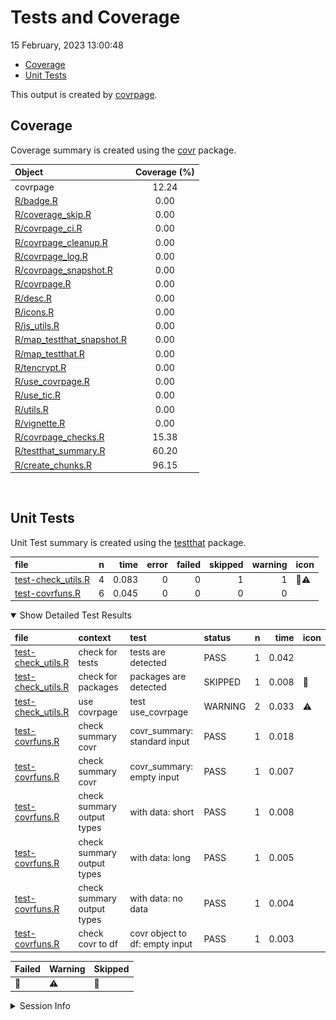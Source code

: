Tests and Coverage
================
15 February, 2023 13:00:48

  - [Coverage](#coverage)
  - [Unit Tests](#unit-tests)

This output is created by
[covrpage](https://github.com/yonicd/covrpage).

## Coverage

Coverage summary is created using the
[covr](https://github.com/r-lib/covr) package.

| Object                                                      | Coverage (%) |
| :---------------------------------------------------------- | :----------: |
| covrpage                                                    |    12.24     |
| [R/badge.R](../R/badge.R)                                   |     0.00     |
| [R/coverage\_skip.R](../R/coverage_skip.R)                  |     0.00     |
| [R/covrpage\_ci.R](../R/covrpage_ci.R)                      |     0.00     |
| [R/covrpage\_cleanup.R](../R/covrpage_cleanup.R)            |     0.00     |
| [R/covrpage\_log.R](../R/covrpage_log.R)                    |     0.00     |
| [R/covrpage\_snapshot.R](../R/covrpage_snapshot.R)          |     0.00     |
| [R/covrpage.R](../R/covrpage.R)                             |     0.00     |
| [R/desc.R](../R/desc.R)                                     |     0.00     |
| [R/icons.R](../R/icons.R)                                   |     0.00     |
| [R/is\_utils.R](../R/is_utils.R)                            |     0.00     |
| [R/map\_testthat\_snapshot.R](../R/map_testthat_snapshot.R) |     0.00     |
| [R/map\_testthat.R](../R/map_testthat.R)                    |     0.00     |
| [R/tencrypt.R](../R/tencrypt.R)                             |     0.00     |
| [R/use\_covrpage.R](../R/use_covrpage.R)                    |     0.00     |
| [R/use\_tic.R](../R/use_tic.R)                              |     0.00     |
| [R/utils.R](../R/utils.R)                                   |     0.00     |
| [R/vignette.R](../R/vignette.R)                             |     0.00     |
| [R/covrpage\_checks.R](../R/covrpage_checks.R)              |    15.38     |
| [R/testthat\_summary.R](../R/testthat_summary.R)            |    60.20     |
| [R/create\_chunks.R](../R/create_chunks.R)                  |    96.15     |

<br>

## Unit Tests

Unit Test summary is created using the
[testthat](https://github.com/r-lib/testthat) package.

| file                                               | n |  time | error | failed | skipped | warning | icon |
| :------------------------------------------------- | -: | ----: | ----: | -----: | ------: | ------: | :--- |
| [test-check\_utils.R](testthat/test-check_utils.R) | 4 | 0.083 |     0 |      0 |       1 |       1 | 🔶⚠️  |
| [test-covrfuns.R](testthat/test-covrfuns.R)        | 6 | 0.045 |     0 |      0 |       0 |       0 |      |

<details open>

<summary> Show Detailed Test Results </summary>

| file                                                   | context                    | test                           | status  | n |  time | icon |
| :----------------------------------------------------- | :------------------------- | :----------------------------- | :------ | -: | ----: | :--- |
| [test-check\_utils.R](testthat/test-check_utils.R#L4)  | check for tests            | tests are detected             | PASS    | 1 | 0.042 |      |
| [test-check\_utils.R](testthat/test-check_utils.R#L12) | check for packages         | packages are detected          | SKIPPED | 1 | 0.008 | 🔶    |
| [test-check\_utils.R](testthat/test-check_utils.R#L23) | use covrpage               | test use\_covrpage             | WARNING | 2 | 0.033 | ⚠️   |
| [test-covrfuns.R](testthat/test-covrfuns.R#L5)         | check summary covr         | covr\_summary: standard input  | PASS    | 1 | 0.018 |      |
| [test-covrfuns.R](testthat/test-covrfuns.R#L9_L11)     | check summary covr         | covr\_summary: empty input     | PASS    | 1 | 0.007 |      |
| [test-covrfuns.R](testthat/test-covrfuns.R#L19)        | check summary output types | with data: short               | PASS    | 1 | 0.008 |      |
| [test-covrfuns.R](testthat/test-covrfuns.R#L23)        | check summary output types | with data: long                | PASS    | 1 | 0.005 |      |
| [test-covrfuns.R](testthat/test-covrfuns.R#L27)        | check summary output types | with data: no data             | PASS    | 1 | 0.004 |      |
| [test-covrfuns.R](testthat/test-covrfuns.R#L35)        | check covr to df           | covr object to df: empty input | PASS    | 1 | 0.003 |      |

| Failed | Warning | Skipped |
| :----- | :------ | :------ |
| 🛑      | ⚠️      | 🔶       |

</details>

<details>

<summary> Session Info </summary>

| Field    | Value                         |                                                                                                                                                                                                                                                                  |
| :------- | :---------------------------- | :--------------------------------------------------------------------------------------------------------------------------------------------------------------------------------------------------------------------------------------------------------------- |
| Version  | R version 4.2.2 (2022-10-31)  |                                                                                                                                                                                                                                                                  |
| Platform | x86\_64-pc-linux-gnu (64-bit) | <a href="https://github.com/yonicd/covrpage/commit/77a7223ae889b0ee4112323f005972ea611035cc/checks" target="_blank"><span title="Built on Github Actions">![](https://github.com/metrumresearchgroup/covrpage/blob/actions/inst/logo/gh.png?raw=true)</span></a> |
| Running  | Ubuntu 22.04.1 LTS            |                                                                                                                                                                                                                                                                  |
| Language | C                             |                                                                                                                                                                                                                                                                  |
| Timezone | UTC                           |                                                                                                                                                                                                                                                                  |

| Package  | Version |
| :------- | :------ |
| testthat | 3.1.6   |
| covr     | 3.6.1   |
| covrpage | 0.2     |

</details>

<!--- Final Status : skipped/warning --->
